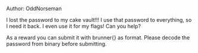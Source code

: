 Author: OddNorseman

I lost the password to my cake vault!!! I use that password to everything, so I need it back. I even use it for my flags! Can you help?

As a reward you can submit it with brunner{<password>} as format. Please decode the password from binary before submitting.
